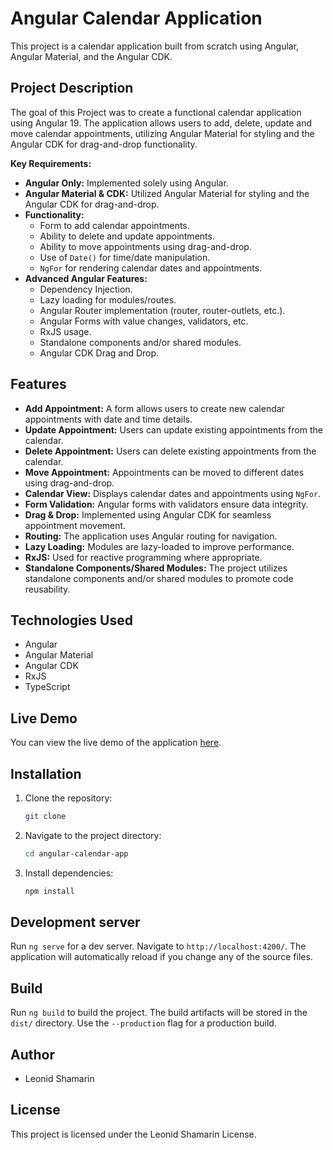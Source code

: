 # Angular Calendar Application

This project is a calendar application built from scratch using Angular, Angular Material, and the Angular CDK.

## Project Description

The goal of this Project was to create a functional calendar application using Angular 19. The application allows users to add, delete, update  and move calendar appointments, utilizing Angular Material for styling and the Angular CDK for drag-and-drop functionality.

**Key Requirements:**

* **Angular Only:** Implemented solely using Angular.
* **Angular Material & CDK:** Utilized Angular Material for styling and the Angular CDK for drag-and-drop.
* **Functionality:**
    * Form to add calendar appointments.
    * Ability to delete and update appointments.
    * Ability to move appointments using drag-and-drop.
    * Use of `Date()` for time/date manipulation.
    * `NgFor` for rendering calendar dates and appointments.
* **Advanced Angular Features:**
    * Dependency Injection.
    * Lazy loading for modules/routes.
    * Angular Router implementation (router, router-outlets, etc.).
    * Angular Forms with value changes, validators, etc.
    * RxJS usage.
    * Standalone components and/or shared modules.
    * Angular CDK Drag and Drop.

## Features

* **Add Appointment:** A form allows users to create new calendar appointments with date and time details.
* **Update Appointment:** Users can update existing appointments from the calendar.
* **Delete Appointment:** Users can delete existing appointments from the calendar.
* **Move Appointment:** Appointments can be moved to different dates using drag-and-drop.
* **Calendar View:** Displays calendar dates and appointments using `NgFor`.
* **Form Validation:** Angular forms with validators ensure data integrity.
* **Drag & Drop:** Implemented using Angular CDK for seamless appointment movement.
* **Routing:** The application uses Angular routing for navigation.
* **Lazy Loading:** Modules are lazy-loaded to improve performance.
* **RxJS:** Used for reactive programming where appropriate.
* **Standalone Components/Shared Modules:** The project utilizes standalone components and/or shared modules to promote code reusability.

## Technologies Used

* Angular 
* Angular Material
* Angular CDK
* RxJS
* TypeScript

## Live Demo

You can view the live demo of the application [here](https://leonid-shamarin-calendar-app.vercel.app/calendar).


## Installation

1.  Clone the repository:

    ```bash
    git clone 
    ```

2.  Navigate to the project directory:

    ```bash
    cd angular-calendar-app
    ```

3.  Install dependencies:

    ```bash
    npm install
    ```

## Development server

Run `ng serve` for a dev server. Navigate to `http://localhost:4200/`. The application will automatically reload if you change any of the source files.

## Build

Run `ng build` to build the project. The build artifacts will be stored in the `dist/` directory. Use the `--production` flag for a production build.

## Author

 * Leonid Shamarin
   
## License

This project is licensed under the Leonid Shamarin License.
